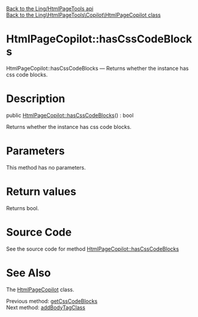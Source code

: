 [Back to the Ling/HtmlPageTools api](https://github.com/lingtalfi/HtmlPageTools/blob/master/doc/api/Ling/HtmlPageTools.md)<br>
[Back to the Ling\HtmlPageTools\Copilot\HtmlPageCopilot class](https://github.com/lingtalfi/HtmlPageTools/blob/master/doc/api/Ling/HtmlPageTools/Copilot/HtmlPageCopilot.md)


HtmlPageCopilot::hasCssCodeBlocks
================



HtmlPageCopilot::hasCssCodeBlocks — Returns whether the instance has css code blocks.




Description
================


public [HtmlPageCopilot::hasCssCodeBlocks](https://github.com/lingtalfi/HtmlPageTools/blob/master/doc/api/Ling/HtmlPageTools/Copilot/HtmlPageCopilot/hasCssCodeBlocks.md)() : bool




Returns whether the instance has css code blocks.




Parameters
================

This method has no parameters.


Return values
================

Returns bool.








Source Code
===========
See the source code for method [HtmlPageCopilot::hasCssCodeBlocks](https://github.com/lingtalfi/HtmlPageTools/blob/master/Copilot/HtmlPageCopilot.php#L383-L386)


See Also
================

The [HtmlPageCopilot](https://github.com/lingtalfi/HtmlPageTools/blob/master/doc/api/Ling/HtmlPageTools/Copilot/HtmlPageCopilot.md) class.

Previous method: [getCssCodeBlocks](https://github.com/lingtalfi/HtmlPageTools/blob/master/doc/api/Ling/HtmlPageTools/Copilot/HtmlPageCopilot/getCssCodeBlocks.md)<br>Next method: [addBodyTagClass](https://github.com/lingtalfi/HtmlPageTools/blob/master/doc/api/Ling/HtmlPageTools/Copilot/HtmlPageCopilot/addBodyTagClass.md)<br>

